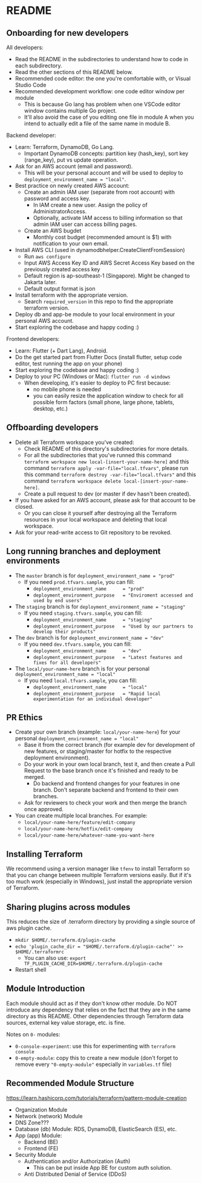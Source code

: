 # README

## Onboarding for new developers

All developers:

- Read the README in the subdirectories to understand how to code in each subdirectory.
- Read the other sections of this README below.
- Recommended code editor: the one you're comfortable with, or Visual Studio Code
- Recommended development workflow: one code editor window per module
  - This is because Go lang has problem when one VSCode editor window contains multiple Go project.
  - It'll also avoid the case of you editing one file in module A when you intend to actually edit a file of the same name in module B.

Backend developer:

- Learn: Terraform, DynamoDB, Go Lang.
    - Important DynamoDB concepts: partition key (hash_key), sort key (range_key), put vs update operation.
- Ask for an AWS account (email and password).
  - This will be your personal account and will be used to deploy to `deployment_environment_name = "local"`.
- Best practice on newly created AWS account:
  - Create an admin IAM user (separate from root account) with password and access key.
    - In IAM create a new user. Assign the policy of AdministratorAccess.
    - Optionally, activate IAM access to billing information so that admin IAM user can access billing pages.
  - Create an AWS bugdet
    - Monthly cost budget (recommended amount is $1) with notification to your own email.
- Install AWS CLI (used in dynamodbhelper.CreateClientFromSession)
  - Run `aws configure`
  - Input AWS Access Key ID and AWS Secret Access Key based on the previously created access key
  - Default region is ap-southeast-1 (Singapore). Might be changed to Jakarta later.
  - Default output format is json
- Install terraform with the appropriate version.
  - Search `required_version` in this repo to find the appropriate terraform version.
- Deploy db and app-be module to your local environment in your personal AWS account.
- Start exploring the codebase and happy coding :)

Frontend developers:

- Learn: Flutter (+ Dart Lang), Android.
- Do the get started part from Flutter Docs (install flutter, setup code editor, test running the app on your phone)
- Start exploring the codebase and happy coding :)
- Deploy to your PC (Windows or Mac): `flutter run -d windows`
  - When developing, it's easier to deploy to PC first because:
    - no mobile phone is needed
    - you can easily resize the application window to check for all possible form factors (small phone, large phone, tablets, desktop, etc.)

## Offboarding developers

- Delete all Terraform workspace you've created:
  - Check README of this directory's subdirectories for more details.
  - For all the subdirectories
    that you've runned this command
      `terraform workspace new local-[insert-your-name-here]`
      and this command
      `terraform apply -var-file="local.tfvars"`,
    please run this command
      `terraform destroy -var-file="local.tfvars"`
      and this command
      `terraform workspace delete local-[insert-your-name-here]`.
  - Create a pull request to dev (or master if dev hasn't been created).
- If you have asked for an AWS account, please ask for that account to be closed.
  - Or you can close it yourself after destroying all the Terraform resources in your local workspace and deleting that local workspace.
- Ask for your read-write access to Git repository to be revoked.

## Long running branches and deployment environments

- The `master` branch is for `deployment_environment_name = "prod"`
  - If you need `prod.tfvars.sample`, you can fill:
    - `deployment_environment_name      = "prod"`
    - `deployment_environment_purpose   = "Enviroment accessed and used by end users"`
- The `staging` branch is for `deployment_environment_name = "staging"`
  - If you need `staging.tfvars.sample`, you can fill:
    - `deployment_environment_name      = "staging"`
    - `deployment_environment_purpose   = "Used by our partners to develop their products"`
- The `dev` branch is for `deployment_environment_name = "dev"`
  - If you need `dev.tfvars.sample`, you can fill:
    - `deployment_environment_name      = "dev"`
    - `deployment_environment_purpose   = "Latest features and fixes for all developers"`
- The `local/your-name-here` branch is for your personal `deployment_environment_name = "local"`
  - If you need `local.tfvars.sample`, you can fill:
    - `deployment_environment_name      = "local"`
    - `deployment_environment_purpose   = "Rapid local experimentation for an individual developer"`

## PR Ethics

- Create your own branch (example: `local/your-name-here`) for your personal `deployment_environment_name = "local"`
  - Base it from the correct branch (for example dev for development of new features, or staging/master for hotfix to the respective deployment environment).
  - Do your work in your own local branch, test it, and then create a Pull Request to the base branch once it's finished and ready to be merged.
    - Do backend and frontend changes for your features in one branch. Don't separate backend and frontend to their own branches.
  - Ask for reviewers to check your work and then merge the branch once approved.
- You can create multiple local branches. For example:
  - `local/your-name-here/feature/edit-company`
  - `local/your-name-here/hotfix/edit-company`
  - `local/your-name-here/whatever-name-you-want-here`

## Installing Terraform

We recommend using a version manager like `tfenv` to install Terraform
so that you can change between multiple Terraform versions easily.
But if it's too much work (especially in Windows), just install the appropriate version of Terraform.

## Sharing plugins across modules

This reduces the size of .terraform directory by providing a single source of aws plugin cache.

- `mkdir $HOME/.terraform.d/plugin-cache`
- `echo 'plugin_cache_dir = "$HOME/.terraform.d/plugin-cache"' >> $HOME/.terraformrc`
  - You can also use: `export TF_PLUGIN_CACHE_DIR=$HOME/.terraform.d/plugin-cache`
- Restart shell

## Module Introduction

Each module should act as if they don't know other module.
Do NOT introduce any dependency that relies on the fact that they are in the same directory as this README.
Other dependencies through Terraform data sources, external key value storage, etc. is fine.

Notes on `0-` modules:

- `0-console-experiment`: use this for experimenting with `terraform console`
- `0-empty-module`: copy this to create a new module (don't forget to remove every `"0-empty-module"` especially in `variables.tf` file)

## Recommended Module Structure

https://learn.hashicorp.com/tutorials/terraform/pattern-module-creation

- Organization Module
- Network (network) Module
- DNS Zone???
- Database (db) Module: RDS, DynamoDB, ElasticSearch (ES), etc.
- App (app) Module:
  - Backend (BE)
  - Frontend (FE)
- Security Module
  - Authentication and/or Authorization (Auth)
    - This can be put inside App BE for custom auth solution.
  - Anti Distributed Denial of Service (DDoS)
